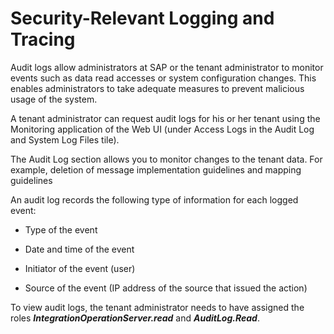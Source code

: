 <!-- loio509c20e2a974484d8537e37b65634838 -->

# Security-Relevant Logging and Tracing

Audit logs allow administrators at SAP or the tenant administrator to monitor events such as data read accesses or system configuration changes. This enables administrators to take adequate measures to prevent malicious usage of the system.

A tenant administrator can request audit logs for his or her tenant using the Monitoring application of the Web UI \(under Access Logs in the Audit Log and System Log Files tile\).

The Audit Log section allows you to monitor changes to the tenant data. For example, deletion of message implementation guidelines and mapping guidelines

An audit log records the following type of information for each logged event:

-   Type of the event

-   Date and time of the event

-   Initiator of the event \(user\)

-   Source of the event \(IP address of the source that issued the action\)


To view audit logs, the tenant administrator needs to have assigned the roles ***IntegrationOperationServer.read*** and ***AuditLog.Read***.

